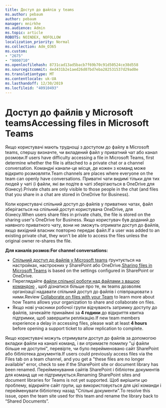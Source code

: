 ```yaml
---
title: Доступ до файлів у teams
ms.author: pebaum
author: pebaum
manager: mnirkhe
ms.audience: Admin
ms.topic: article
ROBOTS: NOINDEX, NOFOLLOW
localization_priority: Normal
ms.collection: Adm_O365
ms.custom:
- "2675"
- "9000710"
ms.openlocfilehash: 8731cad13ad5bacb7f69b70c91d50524ce38d558
ms.sourcegitcommit: 4ed431b2e1aed26d07bd7eba282531537d29ad0e
ms.translationtype: MT
ms.contentlocale: uk-UA
ms.lasthandoff: 12/30/2019
ms.locfileid: "40910493"
---
```

# <a name="accessing-files-in-microsoft-teams"></a><span data-ttu-id="8b49e-102">Доступ до файлів у Microsoft teams</span><span class="sxs-lookup"><span data-stu-id="8b49e-102">Accessing files in Microsoft Teams</span></span>

<span data-ttu-id="8b49e-103">Якщо користувачі мають труднощі з доступом до файлу в Microsoft teams, спершу визначте, чи вкладений файл у приватний чат або канал розмови.</span><span class="sxs-lookup"><span data-stu-id="8b49e-103">If users have difficulty accessing a file in Microsoft Teams, first determine whether the file is attached to a private chat or a channel conversation.</span></span> <span data-ttu-id="8b49e-104">Командні канали-це місця, де кожен з команд може відкрито розмовляти.</span><span class="sxs-lookup"><span data-stu-id="8b49e-104">Team channels are places where everyone on the team can openly have conversations.</span></span> <span data-ttu-id="8b49e-105">Приватні чати видимі тільки для тих людей у чаті (і файли, які ви подіте в чаті зберігаються в OneDrive для бізнесу).</span><span class="sxs-lookup"><span data-stu-id="8b49e-105">Private chats are only visible to those people in the chat (and files that you share in a chat are stored in OneDrive for Business).</span></span>

<span data-ttu-id="8b49e-106">Коли користувачі спільний доступ до файлів у приватних чатах, файл зберігається на спільний доступ користувача OneDrive, для бізнесу.</span><span class="sxs-lookup"><span data-stu-id="8b49e-106">When users share files in private chats, the file is stored on the sharing user's OneDrive for Business.</span></span> <span data-ttu-id="8b49e-107">Якщо користувач був доданий до наявного приватного чату, вони не зможуть отримати доступ до файлів, якщо вихідний власник повторно передає файл.</span><span class="sxs-lookup"><span data-stu-id="8b49e-107">If a user was added to an existing private chat, they won't be able to access the files unless the original owner re-shares the file.</span></span>    

<span data-ttu-id="8b49e-108">**Для каналів розмов:**</span><span class="sxs-lookup"><span data-stu-id="8b49e-108">**For channel conversations:**</span></span>

- <span data-ttu-id="8b49e-109">[Спільний доступ до файлів у Microsoft teams](https://docs.microsoft.com/MicrosoftTeams/sharing-files-in-teams) ґрунтується на настройках, настроєних у SharePoint або OneDrive.</span><span class="sxs-lookup"><span data-stu-id="8b49e-109">[Sharing files in Microsoft Teams](https://docs.microsoft.com/MicrosoftTeams/sharing-files-in-teams) is based on the settings configured in SharePoint or OneDrive.</span></span> 
- <span data-ttu-id="8b49e-110">Переглядайте [файли спільної роботи над файлами з вашою командою](https://support.office.com/article/Collaborate-on-files-with-your-Team-9b200289-dbac-4823-85bd-628a5c7bb0ae) , щоб дізнатися більше про те, як teams дозволяє організації надавати спільний доступ до файлів і співпрацювати з ними.</span><span class="sxs-lookup"><span data-stu-id="8b49e-110">Review [Collaborate on files with your Team](https://support.office.com/article/Collaborate-on-files-with-your-Team-9b200289-dbac-4823-85bd-628a5c7bb0ae) to learn more about how Teams allows your organization to share and collaborate on files.</span></span> 
- <span data-ttu-id="8b49e-111">Якщо нові учасники робочої групи відчувають затримку доступу до файлів, зачекайте принаймні за **4 години** до відкриття квитка підтримки, щоб завершити реплікацію.</span><span class="sxs-lookup"><span data-stu-id="8b49e-111">If new team members experience a delay in accessing files, please wait at least **4 hours** before opening a support ticket to allow replication to complete.</span></span> 

<span data-ttu-id="8b49e-112">Якщо користувачі можуть отримувати доступ до файлів за допомогою вкладки файли на каналі команд, і ви отримаєте помилку "ці файли більше не доступні", перевірте, чи було перейменовано сайт SharePoint або бібліотека документів.</span><span class="sxs-lookup"><span data-stu-id="8b49e-112">If users could previously access files via the Files tab on a team channel, and you get a "these files are no longer available" error, check to see if the SharePoint site or document library has been renamed.</span></span> <span data-ttu-id="8b49e-113">Перейменування сайтів SharePoint і бібліотек документів для команд ще не підтримується.</span><span class="sxs-lookup"><span data-stu-id="8b49e-113">Renaming SharePoint sites and document libraries for Teams is not yet supported.</span></span> <span data-ttu-id="8b49e-114">Щоб вирішити цю проблему, відкрийте сайт групи, що використовується для цієї команди і перейменувати бібліотеку назад "Спільні документи".</span><span class="sxs-lookup"><span data-stu-id="8b49e-114">To resolve this issue, open the team site used for this team and rename the library back to “Shared Documents”.</span></span>